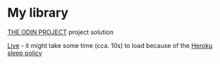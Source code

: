 # My library

[THE ODIN PROJECT](https://www.theodinproject.com/courses/javascript/lessons/frameworks)  project solution 


[Live](https://still-gorge-36902.herokuapp.com/) - it might take some time (cca. 10s) to load because of the [Heroku sleep policy](https://devcenter.heroku.com/articles/free-dyno-hours#dyno-sleeping)
